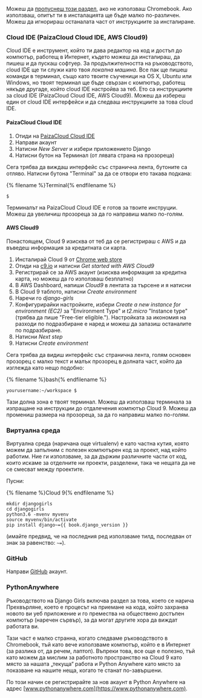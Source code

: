 Можеш да [пропуснеш този раздел](http://tutorial.djangogirls.org/en/installation/#install-python), ако не използваш Chromebook. Ако използваш, опитът ти в инсталацията ще бъде малко по-различен. Можеш да игнорираш останалата част от инструкциите за инсталиране.

### Cloud IDE (PaizaCloud Cloud IDE, AWS Cloud9)

Cloud IDE е инструмент, който ти дава редактор на код и достъп до компютър, работещ в Интернет, където можеш да инсталираш, да пишеш и да пускаш софтуер. За продължителността на ръководството, cloud IDE ще ти служи като твоя *локална машина*. Все пак ще пишеш команди в терминал, също като твоите съученици на OS X, Ubuntu или Windows, но твоят терминал ще бъде свързан с компютър, работещ някъде другаде, който cloud IDE настройва за теб. Ето са инструкциите за cloud IDE (PaizaCloud Cloud IDE, AWS Cloud9). Можеш да избереш един от cloud IDE интерфейси и да следваш инструкциите за това cloud IDE.

#### PaizaCloud Cloud IDE

1. Отиди на [PaizaCloud Cloud IDE](https://paiza.cloud/)
2. Направи акаунт
3. Натисни *New Server* и избери приложението Django
4. Натисни бутон на Терминал (от лявата страна на прозореца)

Сега трябва да виждаш интерфейс със странична лента, бутоните са отляво. Натисни бутона "Terminal" за да се отвори ето такава подкана:

{% filename %}Terminal{% endfilename %}

    $
    

Терминалът на PaizaCloud Cloud IDE е готов за твоите инструции. Можеш да увеличиш прозореца за да го направиш малко по-голям.

#### AWS Cloud9

Понастоящем, Cloud 9 изисква от теб да се регистрираш с AWS и да въведеш информация за кредитната си карта.

1. Инсталирай Cloud 9 от [Chrome web store](https://chrome.google.com/webstore/detail/cloud9/nbdmccoknlfggadpfkmcpnamfnbkmkcp)
2. Отиди на [c9.io](https://c9.io) и натисни *Get started with AWS Cloud9*
3. Регистрирай се за AWS акаунт (изисква информация за кредитна карта, но можеш да го използваш безплатно)
4. В AWS Dashboard, напиши *Cloud9* в лентата за търсене и я натисни
5. В Cloud 9 таблото, натисни *Create environment*
6. Наречи го *django-girls*
7. Конфигурирайки настройките, избери *Create a new instance for environment (EC2)* за "Environment Type" и *t2.micro* "Instance type" (трябва да пише "Free-tier eligible."). Настройката за икономия на разходи по подразбиране е наред и можеш да запазиш останалите по подразбиране.
8. Натисни *Next step*
9. Натисни *Create environment*

Сега трябва да видиш интерфейс със странична лента, голям основен прозорец с малко текст и малък прозорец в долната част, който да изглежда като нещо подобно:

{% filename %}bash{% endfilename %}

    yourusername:~/workspace $
    

Тази долна зона е твоят терминал. Можеш да използваш терминала за изпращане на инструкции до отдалечения компютър Cloud 9. Можеш да промениш размера на прозореца, за да го направиш малко по-голям.

### Виртуална среда

Виртуална среда (наричана още virtualenv) е като частна кутия, която можем да запълним с полезен компютърен код за проект, над който работим. Ние ги използваме, за да държим различните части от код, които искаме за отделните ни проекти, разделени, така че нещата да не се смесват между проектите.

Пусни:

{% filename %}Cloud 9{% endfilename %}

    mkdir djangogirls
    cd djangogirls
    python3.6 -mvenv myvenv
    source myvenv/bin/activate
    pip install django~={{ book.django_version }}
    

(имайте предвид, че на последния ред използваме тилд, последван от знак за равенство: `~=`).

### GitHub

Направи [GitHub](https://github.com) акаунт.

### PythonAnywhere

Ръководството на Django Girls включва раздел за това, което се нарича Прехвърляне, което е процесът на приемане на кода, който захранва новото ви уеб приложение и го премества на обществено достъпен компютър (наречен сървър), за да могат другите хора да виждат работата ви.

Тази част е малко странна, когато следваме ръководството в Chromebook, тъй като вече използваме компютър, който е в Интернет (за разлика от, да речем, лаптоп). Въпреки това, все още е полезно, тъй като можем да мислим за работното пространство на Cloud 9 като място за нашата „текуща“ работа и Python Anywhere като място за показване на нашите неща, когато те станат по-завършени.

По този начин се регистрирайте за нов акаунт в Python Anywhere на адрес [www.pythonanywhere.com](https://www.pythonanywhere.com).